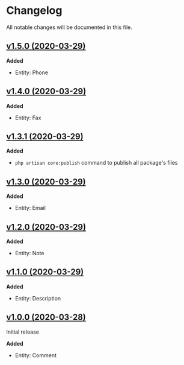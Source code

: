 # Changelog

All notable changes will be documented in this file.

## [v1.5.0 (2020-03-29)](https://github.com/nesiasoft/core/compare/v1.4.0...v1.5.0)

**Added**

- Entity: Phone

## [v1.4.0 (2020-03-29)](https://github.com/nesiasoft/core/compare/v1.3.1...v1.4.0)

**Added**

- Entity: Fax

## [v1.3.1 (2020-03-29)](https://github.com/nesiasoft/core/compare/v1.3.0...v1.3.1)

**Added**

- `php artisan core:publish` command to publish all package's files

## [v1.3.0 (2020-03-29)](https://github.com/nesiasoft/core/compare/v1.2.0...v1.3.0)

**Added**

- Entity: Email

## [v1.2.0 (2020-03-29)](https://github.com/nesiasoft/core/compare/v1.1.0...v1.2.0)

**Added**

- Entity: Note

## [v1.1.0 (2020-03-29)](https://github.com/nesiasoft/core/compare/v1.0.0...v1.1.0)

**Added**

- Entity: Description

## [v1.0.0 (2020-03-28)](https://github.com/nesiasoft/core/releases/tag/v1.0.0)

Initial release

**Added**

- Entity: Comment
